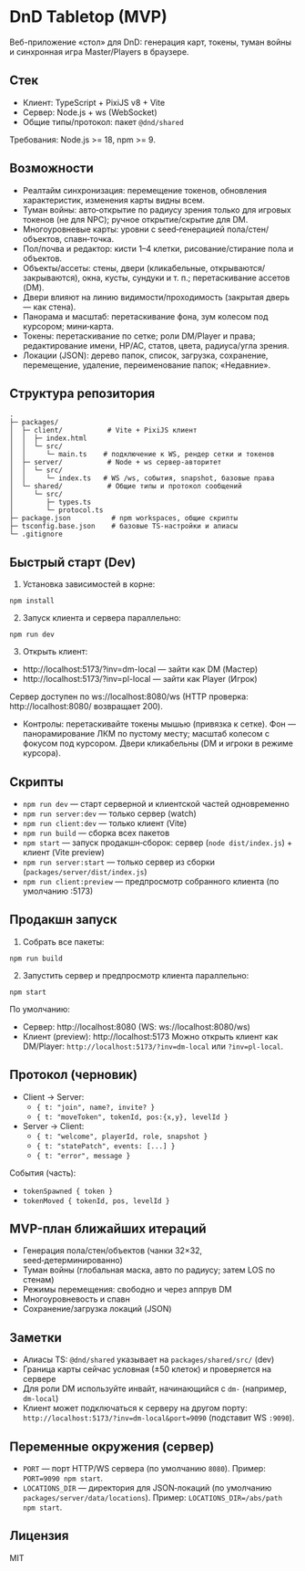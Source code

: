 # DnD Tabletop (MVP)

Веб-приложение «стол» для DnD: генерация карт, токены, туман войны и синхронная игра Master/Players в браузере.

## Стек
- Клиент: TypeScript + PixiJS v8 + Vite
- Сервер: Node.js + ws (WebSocket)
- Общие типы/протокол: пакет `@dnd/shared`

Требования: Node.js >= 18, npm >= 9.

## Возможности
- Реалтайм синхронизация: перемещение токенов, обновления характеристик, изменения карты видны всем.
- Туман войны: авто‑открытие по радиусу зрения только для игровых токенов (не для NPC); ручное открытие/скрытие для DM.
- Многоуровневые карты: уровни с seed‑генерацией пола/стен/объектов, спавн‑точка.
- Пол/почва и редактор: кисти 1–4 клетки, рисование/стирание пола и объектов.
- Объекты/ассеты: стены, двери (кликабельные, открываются/закрываются), окна, кусты, сундуки и т. п.; перетаскивание ассетов (DM).
- Двери влияют на линию видимости/проходимость (закрытая дверь — как стена).
- Панорама и масштаб: перетаскивание фона, зум колесом под курсором; мини‑карта.
- Токены: перетаскивание по сетке; роли DM/Player и права; редактирование имени, HP/AC, статов, цвета, радиуса/угла зрения.
- Локации (JSON): дерево папок, список, загрузка, сохранение, перемещение, удаление, переименование папок; «Недавние».

## Структура репозитория
```
.
├─ packages/
│  ├─ client/           # Vite + PixiJS клиент
│  │  ├─ index.html
│  │  └─ src/
│  │     └─ main.ts    # подключение к WS, рендер сетки и токенов
│  ├─ server/           # Node + ws сервер-авторитет
│  │  └─ src/
│  │     └─ index.ts   # WS /ws, события, snapshot, базовые права
│  └─ shared/           # Общие типы и протокол сообщений
│     └─ src/
│        ├─ types.ts
│        └─ protocol.ts
├─ package.json          # npm workspaces, общие скрипты
├─ tsconfig.base.json    # базовые TS-настройки и алиасы
└─ .gitignore
```

## Быстрый старт (Dev)
1) Установка зависимостей в корне:
```
npm install
```
2) Запуск клиента и сервера параллельно:
```
npm run dev
```
3) Открыть клиент:
- http://localhost:5173/?inv=dm-local — зайти как DM (Мастер)
- http://localhost:5173/?inv=pl-local — зайти как Player (Игрок)

Сервер доступен по ws://localhost:8080/ws (HTTP проверка: http://localhost:8080/ возвращает 200).

- Контролы: перетаскивайте токены мышью (привязка к сетке). Фон — панорамирование ЛКМ по пустому месту; масштаб колесом с фокусом под курсором. Двери кликабельны (DM и игроки в режиме курсора).

## Скрипты
- `npm run dev` — старт серверной и клиентской частей одновременно
- `npm run server:dev` — только сервер (watch)
- `npm run client:dev` — только клиент (Vite)
- `npm run build` — сборка всех пакетов
- `npm start` — запуск продакшн‑сборок: сервер (`node dist/index.js`) + клиент (Vite preview)
- `npm run server:start` — только сервер из сборки (`packages/server/dist/index.js`)
- `npm run client:preview` — предпросмотр собранного клиента (по умолчанию :5173)

## Продакшн запуск
1) Собрать все пакеты:
```
npm run build
```
2) Запустить сервер и предпросмотр клиента параллельно:
```
npm start
```
По умолчанию:
- Сервер: http://localhost:8080 (WS: ws://localhost:8080/ws)
- Клиент (preview): http://localhost:5173
Можно открыть клиент как DM/Player: `http://localhost:5173/?inv=dm-local` или `?inv=pl-local`.

## Протокол (черновик)
- Client → Server:
  - `{ t: "join", name?, invite? }`
  - `{ t: "moveToken", tokenId, pos:{x,y}, levelId }`
- Server → Client:
  - `{ t: "welcome", playerId, role, snapshot }`
  - `{ t: "statePatch", events: [...] }`
  - `{ t: "error", message }`

События (часть):
- `tokenSpawned { token }`
- `tokenMoved { tokenId, pos, levelId }`

## MVP-план ближайших итераций
- Генерация пола/стен/объектов (чанки 32×32, seed‑детерминированно)
- Туман войны (глобальная маска, авто по радиусу; затем LOS по стенам)
- Режимы перемещения: свободно и через аппрув DM
- Многоуровневость и спавн
- Сохранение/загрузка локаций (JSON)

## Заметки
- Алиасы TS: `@dnd/shared` указывает на `packages/shared/src/` (dev)
- Граница карты сейчас условная (±50 клеток) и проверяется на сервере
- Для роли DM используйте инвайт, начинающийся с `dm-` (например, `dm-local`)
- Клиент может подключаться к серверу на другом порту: `http://localhost:5173/?inv=dm-local&port=9090` (подставит WS `:9090`).

## Переменные окружения (сервер)
- `PORT` — порт HTTP/WS сервера (по умолчанию `8080`). Пример: `PORT=9090 npm start`.
- `LOCATIONS_DIR` — директория для JSON‑локаций (по умолчанию `packages/server/data/locations`). Пример: `LOCATIONS_DIR=/abs/path npm start`.

## Лицензия
MIT

